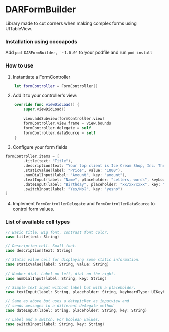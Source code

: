 # DARFormBuilder

Library made to cut corners when making complex forms using UITableView.

### Installation using cocoapods

Add `pod DARFormBuilder, '~1.0.0'` to your podfile and run `pod install`

### How to use

1. Instantiate a FormController
```Swift
    let formController = FormController()
```

2. Add it to your controller's view:
```Swift
    override func viewDidLoad() {
        super.viewDidLoad()
        
        view.addSubview(formController.view)
        formController.view.frame = view.bounds
        formController.delegate = self
        formController.dataSource = self
    }    
```

3. Configure your form fields
```Swift
formController.items = [
        .title(text: "Title"),
        .description(text: "Your top client is Ice Cream Shop, Inc. Their ice cream is so popular they can’t keep up with customer orders at the counter. They’ve recruited you to create a sleek iOS app that will allow customers to order ice cream right from their phone. You’ve started developing the app, and it’s coming along well."),
        .staticValue(label: "Price", value: "1000"),
        .numDialInput(label: "Amount", key: "amount"),
        .textInput(label: "Name", placeholder: "Letters, words", keyboardType: .default, key: "name"),
        .dateInput(label: "Birthday", placeholder: "xx/xx/xxxx", key: "birthday"),
        .switchInput(label: "Yes/No?", key: "yesno")
]
```

4. Implement `FormControllerDelegate` and `FormControllerDataSource` to control form values.


### List of available cell types
```Swift
// Basic title. Big font, contrast font color.
case title(text: String)

// Description cell. Small font.
case description(text: String)

// Static value cell for displaying some static information.
case staticValue(label: String, value: String)

// Number dial. Label on left, dial on the right.
case numDialInput(label: String, key: String)

// Simple text input without label but with a placeholder.
case textInput(label: String, placeholder: String, keyboardType: UIKeyboardType, key: String)

// Same as above but uses a datepicker as inputview and 
// sends messages to a different delegate method
case dateInput(label: String, placeholder: String, key: String)

// Label and a switch. For boolean values.
case switchInput(label: String, key: String)
```